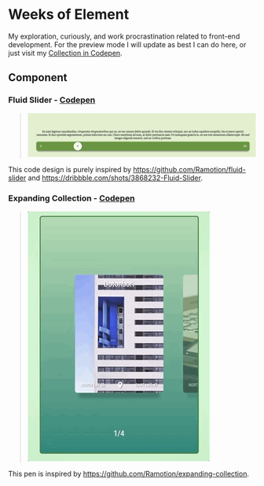 # Weeks of Element
My exploration, curiously, and work procrastination related to front-end development. For the preview mode I will update as best I can do here, or just visit my [Collection in Codepen](https://codepen.io/collection/nMoNxQ/).

## Component

### Fluid Slider - [Codepen](https://codepen.io/riandy-dimas/full/KEwpdw)
>![](fluid-slider.gif)


This code design is purely inspired by https://github.com/Ramotion/fluid-slider and https://dribbble.com/shots/3868232-Fluid-Slider.

### Expanding Collection - [Codepen](https://codepen.io/riandy-dimas/full/xBwPQa)
>![](expanding-collection-o.gif)


This pen is inspired by https://github.com/Ramotion/expanding-collection.
